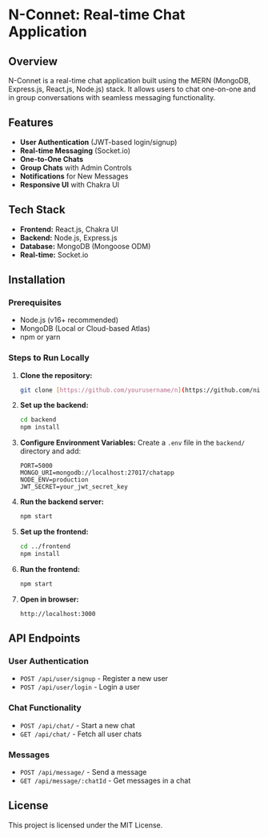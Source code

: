 # N-Connet: Real-time Chat Application

## Overview
N-Connet is a real-time chat application built using the MERN (MongoDB, Express.js, React.js, Node.js) stack. It allows users to chat one-on-one and in group conversations with seamless messaging functionality.

## Features
- **User Authentication** (JWT-based login/signup)
- **Real-time Messaging** (Socket.io)
- **One-to-One Chats**
- **Group Chats** with Admin Controls
- **Notifications** for New Messages
- **Responsive UI** with Chakra UI

## Tech Stack
- **Frontend:** React.js, Chakra UI
- **Backend:** Node.js, Express.js
- **Database:** MongoDB (Mongoose ODM)
- **Real-time:** Socket.io

## Installation

### Prerequisites
- Node.js (v16+ recommended)
- MongoDB (Local or Cloud-based Atlas)
- npm or yarn

### Steps to Run Locally

1. **Clone the repository:**
   ```sh
   git clone [https://github.com/yourusername/n](https://github.com/nileshnwani/N-connet.git
   ```

2. **Set up the backend:**
   ```sh
   cd backend
   npm install
   ```

3. **Configure Environment Variables:**
   Create a `.env` file in the `backend/` directory and add:
   ```env
   PORT=5000
   MONGO_URI=mongodb://localhost:27017/chatapp
   NODE_ENV=production
   JWT_SECRET=your_jwt_secret_key
   ```

4. **Run the backend server:**
   ```sh
   npm start
   ```

5. **Set up the frontend:**
   ```sh
   cd ../frontend
   npm install
   ```

6. **Run the frontend:**
   ```sh
   npm start
   ```

7. **Open in browser:**
   ```
   http://localhost:3000
   ```

## API Endpoints
### User Authentication
- `POST /api/user/signup` - Register a new user
- `POST /api/user/login` - Login a user

### Chat Functionality
- `POST /api/chat/` - Start a new chat
- `GET /api/chat/` - Fetch all user chats

### Messages
- `POST /api/message/` - Send a message
- `GET /api/message/:chatId` - Get messages in a chat


## License
This project is licensed under the MIT License.


